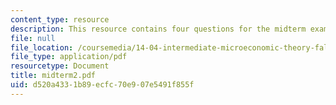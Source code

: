 ```yaml
---
content_type: resource
description: This resource contains four questions for the midterm exams.
file: null
file_location: /coursemedia/14-04-intermediate-microeconomic-theory-fall-2006/d520a4331b89ecfc70e907e5491f855f_midterm2.pdf
file_type: application/pdf
resourcetype: Document
title: midterm2.pdf
uid: d520a433-1b89-ecfc-70e9-07e5491f855f
---
```

